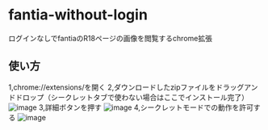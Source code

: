 # fantia-without-login
ログインなしでfantiaのR18ページの画像を閲覧するchrome拡張
## 使い方
1,chrome://extensions/を開く
2,ダウンロードしたzipファイルをドラッグアンドドロップ（シークレットタブで使わない場合はここでインストール完了）
![image](https://github.com/mouseos/fantia-without-login/assets/46545607/28a0ef81-0e95-45a5-8f02-90f2410d2e98)
3,詳細ボタンを押す
![image](https://github.com/mouseos/fantia-without-login/assets/46545607/8566d63a-4eb1-4b20-b65c-74cae04f2fcd)
4,シークレットモードでの動作を許可する
![image](https://github.com/mouseos/fantia-without-login/assets/46545607/1a6c91f8-c988-4718-8fee-f68ab7742e81)
